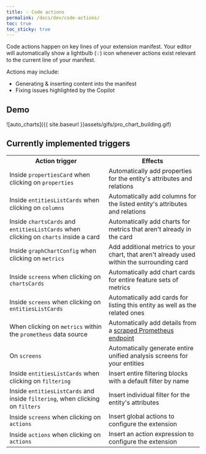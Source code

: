 ```yaml
---
title: 💡 Code actions
permalink: /docs/dev/code-actions/
toc: true
toc_sticky: true
---
```


Code actions happen on key lines of your extension manifest.
Your editor will automatically show a lightbulb (💡) icon whenever actions exist relevant to the
current line of your manifest. 

Actions may include:
- Generating & inserting content into the manifest
- Fixing issues highlighted by the Copilot

## Demo

![auto_charts]({{ site.baseurl }}assets/gifs/pro_chart_building.gif)

## Currently implemented triggers

<table>
  <tr>
    <th>Action trigger</th>
    <th>Effects</th>
  </tr>
  <tr>
    <td>Inside <code>propertiesCard</code> when clicking on <code>properties</code></td>
    <td>Automatically add properties for the entity's attributes and relations</td>
  </tr>
  <tr>
    <td>Inside <code>entitiesListCards</code> when clicking on <code>columns</code></td>
    <td>Automatically add columns for the listed entity's attributes and relations</td>
  </tr>
  <tr>
    <td>
      Inside <code>chartsCards</code> and <code>entitiesListCards</code> when clicking on
      <code>charts</code> inside a card
    </td>
    <td>Automatically add charts for metrics that aren't already in the card</td>
  </tr>
  <tr>
    <td>Inside <code>graphChartConfig</code> when clicking on <code>metrics</code></td>
    <td>
      Add additional metrics to your chart, that aren't already used within the surrounding card
    </td>
  </tr>
  <tr>
    <td>Inside <code>screens</code> when clicking on <code>chartsCards</code></td>
    <td>Automatically add chart cards for entire feature sets of metrics</td>
  </tr>
  <tr>
    <td>Inside <code>screens</code> when clicking on <code>entitiesListCards</code></td>
    <td>Automatically add cards for listing this entity as well as the related ones</td>
  </tr>
  <tr>
    <td>When clicking on <code>metrics</code> within the <code>prometheus</code> data source</td>
    <td>
      Automatically add details from a 
      <a href="/dynatrace-extensions-copilot/docs/dev/code-lens/#prometheus-code-lenses">
        scraped Prometheus endpoint
      </a>
    </td>
  </tr>
  <tr>
    <td>On <code>screens</code></td>
    <td>Automatically generate entire unified analysis screens for your entities</td>
  </tr>
  <tr>
    <td>Inside <code>entitiesListCards</code> when clicking on <code>filtering</code></td>
    <td>Insert entire filtering blocks with a default filter by name</td>
  </tr>
  <tr>
    <td>Inside <code>entitiesListCards</code> and inside <code>filtering</code>, when clicking on <code>filters</code></td>
    <td>Insert individual filter for the entity's attributes</td>
  </tr>
  <tr>
    <td>Inside <code>screens</code> when clicking on <code>actions</code></td>
    <td>Insert global actions to configure the extension</td>
  </tr>
  <tr>
    <td>Inside <code>actions</code> when clicking on <code>actions</code></td>
    <td>Insert an action expression to configure the extension</td>
  </tr>
</table>
